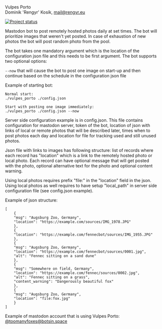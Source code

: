 Vulpes Porto\
Dominik 'Rengyr' Kosík, <mail@rengyr.eu>

[![Project status](https://github.com/Rengyr/Vulpes-Porto/actions/workflows/rust.yml/badge.svg)](https://github.com/Rengyr/Vulpes-Porto/actions/workflows/rust.yml)

Mastodon bot to post remotely hosted photos daily at set times. The bot will prioritize images that weren't yet posted. In case of exhaustion of new photos the bot will post random photo from the pool.

The bot takes one mandatory argument which is the location of the configuration json file and this needs to be first argument. The bot supports two optional options:

`--now` that will cause the bot to post one image on start-up and then continue based on the schedule in the configuration json file

Example of starting bot:
```
Normal start:
./vulpes_porto ./config.json

Start with posting one image immediately:
./vulpes_porto ./config.json --now
```

Server side configuration example is in config.json. This file contains configuration for mastodon server, token of the bot, location of json with links of local or remote photos that will be described later, times when to post photos each day and location for file for tracking used and still unused photos.

Json file with links to images has following structure: list of records where each record has "location" which is a link to the remotely hosted photo or local photo. Each record can have optional message that will get posted with the photo, optional alternative text for the photo and optional content warning.

Using local photos requires prefix "file:" in the "location" field in the json. Using local photos as well requires to have setup "local_path" in server side configuration file (see config.json example).

Example of json structure:
```
[
    {
	"msg": "Augsburg Zoo, Germany",
	"location": "https://example.com/sources/IMG_1978.JPG"
    },
    {
	"location": "https://example.com/fennecbot/sources/IMG_1955.JPG"
    },
    {
	"msg": "Augsburg Zoo, Germany",
	"location": "https://example.com/fennecbot/sources/0001.jpg",
	"alt": "Fennec sitting on a sand dune"
    },
	{
	"msg": "Somewhere on field, Germany",
	"location": "https://example.com/fennec/sources/0002.jpg",
	"alt": "Fennec sitting on a grass",
	"content_warning": "Dangerously beautiful fox"
    },
	{
	"msg": "Augsburg Zoo, Germany",
	"location": "file:fox.jpg"
    }
]
```

Example of mastodon account that is using Vulpes Porto:\
[@toomanyfoxes@botsin.space](https://botsin.space/@toomanyfoxes)
